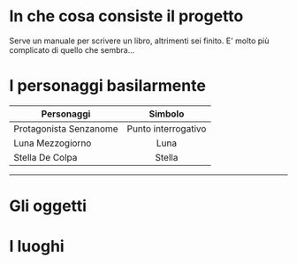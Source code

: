 # In che cosa consiste il progetto
Serve un manuale per scrivere un libro, altrimenti sei finito. E' molto più complicato di quello che sembra...

# I personaggi basilarmente

| Personaggi        | Simbolo           | 
| ------------- |:-------------:|
| Protagonista Senzanome      | Punto interrogativo | 
| Luna Mezzogiorno      | Luna      |  
| Stella De Colpa | Stella      |   

---

# Gli oggetti

# I luoghi

